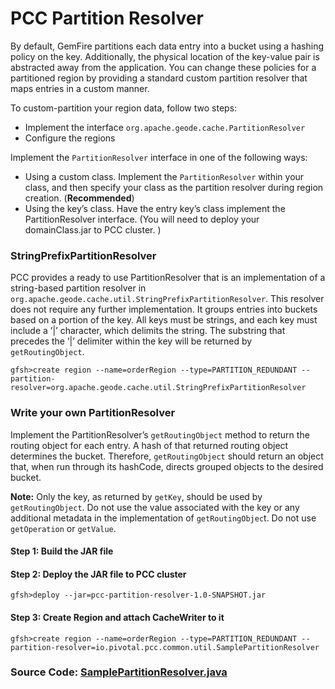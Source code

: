 # PCC Partition Resolver

By default, GemFire partitions each data entry into a bucket using a hashing policy on the key. Additionally, the physical location of the key-value pair is abstracted away from the application. You can change these policies for a partitioned region by providing a standard custom partition resolver that maps entries in a custom manner.

To custom-partition your region data, follow two steps:

- Implement the interface `org.apache.geode.cache.PartitionResolver`
- Configure the regions

Implement the `PartitionResolver` interface in one of the following ways:
- Using a custom class. Implement the `PartitionResolver` within your class, and then specify your class as the partition resolver during region creation. (**Recommended**)
- Using the key’s class. Have the entry key’s class implement the PartitionResolver interface. (You will need to deploy your domainClass.jar to PCC cluster. )




### StringPrefixPartitionResolver
PCC provides a ready to use PartitionResolver that is an implementation of a string-based partition resolver in `org.apache.geode.cache.util.StringPrefixPartitionResolver`. This resolver does not require any further implementation. It groups entries into buckets based on a portion of the key. All keys must be strings, and each key must include a ’|’ character, which delimits the string. The substring that precedes the ’|’ delimiter within the key will be returned by `getRoutingObject`.

~~~
gfsh>create region --name=orderRegion --type=PARTITION_REDUNDANT --partition-resolver=org.apache.geode.cache.util.StringPrefixPartitionResolver
~~~
###

### Write your own PartitionResolver
Implement the PartitionResolver’s `getRoutingObject` method to return the routing object for each entry. A hash of that returned routing object determines the bucket. Therefore, `getRoutingObject` should return an object that, when run through its hashCode, directs grouped objects to the desired bucket.

**Note:** Only the key, as returned by `getKey`, should be used by `getRoutingObject`. Do not use the value associated with the key or any additional metadata in the implementation of `getRoutingObjec`t. Do not use `getOperation` or `getValue`.

#### Step 1: Build the JAR file
#### Step 2: Deploy the JAR file to PCC cluster
```
gfsh>deploy --jar=pcc-partition-resolver-1.0-SNAPSHOT.jar
```
#### Step 3: Create Region and attach CacheWriter to it
~~~
gfsh>create region --name=orderRegion --type=PARTITION_REDUNDANT --partition-resolver=io.pivotal.pcc.common.util.SamplePartitionResolver
~~~

###

### Source Code: [SamplePartitionResolver.java](src/main/java/io/pivotal/pcc/common/util/SamplePartitionResolver.java)